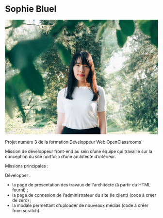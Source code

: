 # Sophie Bluel

![Sophie](/FrontEnd/assets/images/sophie-bluel.png)

Projet numéro 3 de la formation Développeur Web OpenClassrooms

Mission de développeur front-end au sein d’une équipe qui travaille sur la conception du site portfolio d’une architecte d’intérieur.

Missions principales :

Développer :

- la page de présentation des travaux de l'architecte (à partir du HTML fourni) ;
- la page de connexion de l'administrateur du site (le client) (code à créer de zéro) ;
- la modale permettant d'uploader de nouveaux médias (code à créer from scratch).
